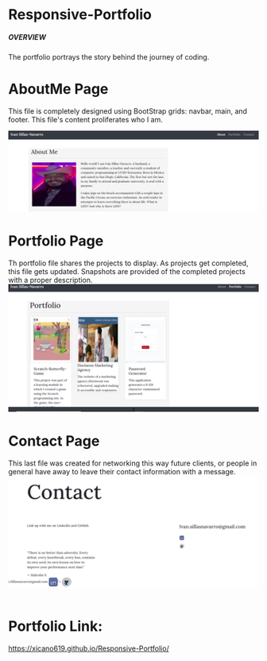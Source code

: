 # Responsive-Portfolio
##### OVERVIEW
The portfolio portrays the story behind the journey of coding. 

# AboutMe Page
This file is completely designed using BootStrap grids: navbar, main, and footer. This file's content proliferates who I am. 

![Screen Shot About ME page](./assets/images/AboutMe.png)
<br>
# Portfolio Page
Th portfolio file shares the projects to display. As projects get completed, this file gets updated. Snapshots are provided of the completed projects with a proper description.
![Screen Shot Portfolio page](./assets/images/Portfolio.Projects.png)
# Contact Page
This last file was created for networking this way future clients, or people in general have away to leave their contact information with a message. 
![Screen Shot Contact page](./assets/images/Contact.png)
<br>
<br>
# Portfolio Link:
https://xicano619.github.io/Responsive-Portfolio/